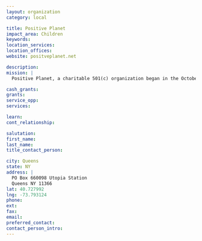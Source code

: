 ```yaml
---
layout: organization
category: local

title: Positive Planet
impact_area: Children
keywords: 
location_services: 
location_offices: 
website: positveplanet.net

description: 
mission: |
  Positive Planet, a charitable 501(c) organization began in the October 2003. A quality education for all children is the vision of Positive Planet. Through partnership between school communities in the United States and free government sponsored primary schools in Uganda we can dramatically improve educational opportunities for our Ugandan students while expanding US students sense of global community and instilling in them the value of service to others. Our mission is to link school communities in the United States and Uganda. By linking the American schools with free government sponsored schools in Uganda we can dramatically improve educational opportunities for our Ugandan students while expanding US students sense of global community and instilling in them the value of service to others. Our approach is to emphasize partnerships and empower all involved. 

cash_grants: 
grants: 
service_opp: 
services: 

learn: 
cont_relationship: 

salutation: 
first_name: 
last_name: 
title_contact_person: 

city: Queens
state: NY
address: |
  PO Box 660098 Utopia Station  
  Queens NY 11366
lat: 40.727992
lng: -73.793124
phone: 
ext: 
fax: 
email: 
preferred_contact: 
contact_person_intro: 
---
```

